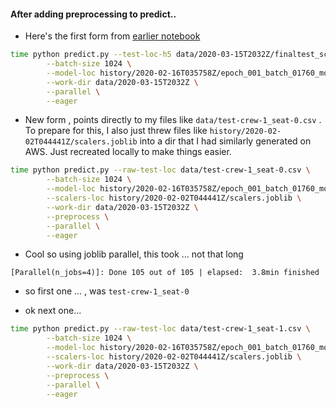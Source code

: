 


#### After adding preprocessing to predict..
* Here's the first form from [earlier notebook](https://github.com/namoopsoo/aviation-pilot-physiology-hmm/blob/master/notes/2020-03-07-run-test-set-snapshot6.md#indices-hmm)  

```bash
time python predict.py --test-loc-h5 data/2020-03-15T2032Z/finaltest_scaled.h5 \
        --batch-size 1024 \
        --model-loc history/2020-02-16T035758Z/epoch_001_batch_01760_model.h5 \
        --work-dir data/2020-03-15T2032Z \
        --parallel \
        --eager    
```
* New form , points directly to my files like `data/test-crew-1_seat-0.csv` . To prepare for this, I also just threw files like `history/2020-02-02T044441Z/scalers.joblib` into a dir that I had similarly generated on AWS. Just recreated locally to make things easier.

```bash
time python predict.py --raw-test-loc data/test-crew-1_seat-0.csv \
        --batch-size 1024 \
        --model-loc history/2020-02-16T035758Z/epoch_001_batch_01760_model.h5 \
        --scalers-loc history/2020-02-02T044441Z/scalers.joblib \
        --work-dir data/2020-03-15T2032Z \
        --preprocess \
        --parallel \
        --eager    
```
* Cool so using joblib parallel, this took ... not that long

```
[Parallel(n_jobs=4)]: Done 105 out of 105 | elapsed:  3.8min finished

```
* so first one ... , was `test-crew-1_seat-0`  

* ok next one...

```bash
time python predict.py --raw-test-loc data/test-crew-1_seat-1.csv \
        --batch-size 1024 \
        --model-loc history/2020-02-16T035758Z/epoch_001_batch_01760_model.h5 \
        --scalers-loc history/2020-02-02T044441Z/scalers.joblib \
        --work-dir data/2020-03-15T2032Z \
        --preprocess \
        --parallel \
        --eager  
```






